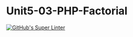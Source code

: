 # Unit5-03-PHP-Factorial
[![GitHub's Super Linter](https://github.com/ICS2O-Programming-BraydenM/Unit5-03-PHP-Factorial/workflows/GitHub's%20Super%20Linter/badge.svg)](https://github.com/ICS2O-Programming-BraydenM/Unit5-03-PHP-Factorial/actions)